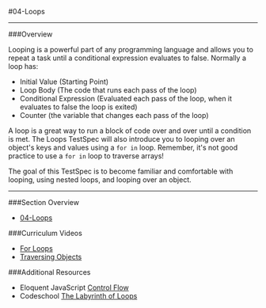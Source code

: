 #04-Loops
<hr>

###Overview

Looping is a powerful part of any programming language and allows you to repeat a task until a conditional expression evaluates to false.  Normally a loop has:

- Initial Value (Starting Point)
- Loop Body (The code that runs each pass of the loop)
- Conditional Expression (Evaluated each pass of the loop, when it evaluates to false the loop is exited)
- Counter (the variable that changes each pass of the loop)

A loop is a great way to run a block of code over and over until a condition is met.  The Loops TestSpec will also introduce you to looping over an object's keys and values using a `for in` loop. Remember, it's not good practice to use a `for in` loop to traverse arrays!

The goal of this TestSpec is to become familiar and comfortable with looping, using nested loops, and looping over an object.

<hr>

###Section Overview

- [04-Loops]()

###Curriculum Videos

 - [For Loops](https://learn.fullstackacademy.com/workshop/57a21d1d39616e0300f91dd6/content/57accf0ab95bba03002d5f80/text)
 - [Traversing Objects](https://learn.fullstackacademy.com/workshop/57a21d1d39616e0300f91dd6/content/57accf04b95bba03002d5f7e/text)

###Additional Resources

- Eloquent JavaScript [Control Flow](http://eloquentjavascript.net/02_program_structure.html#p_t55fBgZ9ww)
- Codeschool [The Labyrinth of Loops](http://javascript-roadtrip-part2.codeschool.com/levels/1)
